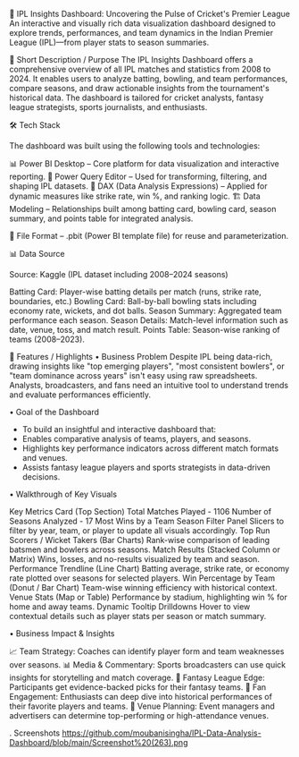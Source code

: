 🏏 IPL Insights Dashboard: Uncovering the Pulse of Cricket's Premier League
An interactive and visually rich data visualization dashboard designed to explore trends, performances, and team dynamics in the Indian Premier League (IPL)—from player stats to season summaries.

🎯 Short Description / Purpose
The IPL Insights Dashboard offers a comprehensive overview of all IPL matches and statistics from 2008 to 2024. It enables users to analyze batting, bowling, and team performances, compare seasons, and draw actionable insights from the tournament's historical data. The dashboard is tailored for cricket analysts, fantasy league strategists, sports journalists, and enthusiasts.

🛠️ Tech Stack

The dashboard was built using the following tools and technologies:

📊 Power BI Desktop – Core platform for data visualization and interactive reporting.
🧪 Power Query Editor – Used for transforming, filtering, and shaping IPL datasets.
🧠 DAX (Data Analysis Expressions) – Applied for dynamic measures like strike rate, win %, and ranking logic.
🏗️ Data Modeling – Relationships built among batting card, bowling card, season summary, and points table for integrated analysis.

📁 File Format – .pbit (Power BI template file) for reuse and parameterization.

📊 Data Source

Source: Kaggle (IPL dataset including 2008–2024 seasons)

Batting Card: Player-wise batting details per match (runs, strike rate, boundaries, etc.)
Bowling Card: Ball-by-ball bowling stats including economy rate, wickets, and dot balls.
Season Summary: Aggregated team performance each season.
Season Details: Match-level information such as date, venue, toss, and match result.
Points Table: Season-wise ranking of teams (2008–2023).

🌟 Features / Highlights
• Business Problem
Despite IPL being data-rich, drawing insights like "top emerging players", "most consistent bowlers", or "team dominance across years" isn't easy using raw spreadsheets. Analysts, broadcasters, and fans need an intuitive tool to understand trends and evaluate performances efficiently.

• Goal of the Dashboard

* To build an insightful and interactive dashboard that:
* Enables comparative analysis of teams, players, and seasons.
* Highlights key performance indicators across different match formats and venues.
* Assists fantasy league players and sports strategists in data-driven decisions.

• Walkthrough of Key Visuals

Key Metrics Card (Top Section)
Total Matches Played - 1106
Number of Seasons Analyzed - 17
Most Wins by a Team
Season Filter Panel
Slicers to filter by year, team, or player to update all visuals accordingly.
Top Run Scorers / Wicket Takers (Bar Charts)
Rank-wise comparison of leading batsmen and bowlers across seasons.
Match Results (Stacked Column or Matrix)
Wins, losses, and no-results visualized by team and season.
Performance Trendline (Line Chart)
Batting average, strike rate, or economy rate plotted over seasons for selected players.
Win Percentage by Team (Donut / Bar Chart)
Team-wise winning efficiency with historical context.
Venue Stats (Map or Table)
Performance by stadium, highlighting win % for home and away teams.
Dynamic Tooltip Drilldowns
Hover to view contextual details such as player stats per season or match summary.

• Business Impact & Insights

📈 Team Strategy: Coaches can identify player form and team weaknesses over seasons.
📊 Media & Commentary: Sports broadcasters can use quick insights for storytelling and match coverage.
🔮 Fantasy League Edge: Participants get evidence-backed picks for their fantasy teams.
🎯 Fan Engagement: Enthusiasts can deep dive into historical performances of their favorite players and teams.
📍 Venue Planning: Event managers and advertisers can determine top-performing or high-attendance venues.

. Screenshots
https://github.com/moubanisingha/IPL-Data-Analysis-Dashboard/blob/main/Screenshot%20(263).png
  
